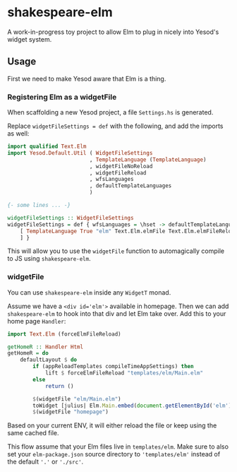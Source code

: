 # shakespeare-elm

A work-in-progress toy project to allow Elm to plug in nicely into Yesod's
widget system.

## Usage

First we need to make Yesod aware that Elm is a thing.

### Registering Elm as a widgetFile

When scaffolding a new Yesod project, a file `Settings.hs` is generated.

Replace `widgetFileSettings = def` with the following, and add the imports as well:

```hs
import qualified Text.Elm
import Yesod.Default.Util ( WidgetFileSettings
                          , TemplateLanguage (TemplateLanguage)
                          , widgetFileNoReload
                          , widgetFileReload
                          , wfsLanguages
                          , defaultTemplateLanguages
                          )

{- some lines ... -}

widgetFileSettings :: WidgetFileSettings
widgetFileSettings = def { wfsLanguages = \hset -> defaultTemplateLanguages hset ++
    [ TemplateLanguage True "elm" Text.Elm.elmFile Text.Elm.elmFileReload
    ] }
```

This will allow you to use the `widgetFile` function to automagically
compile to JS using `shakespeare-elm`.

### widgetFile

You can use `shakespeare-elm` inside any `WidgetT` monad.

Assume we have a `<div id='elm'>` available in homepage. Then we can add `shakespeare-elm` to hook into that div and let Elm take over. Add this to your home page `Handler`:

```hs
import Text.Elm (forceElmFileReload)

getHomeR :: Handler Html
getHomeR = do
    defaultLayout $ do
        if (appReloadTemplates compileTimeAppSettings) then
            lift $ forceElmFileReload "templates/elm/Main.elm"
        else
            return ()

        $(widgetFile "elm/Main.elm")
        toWidget [julius| Elm.Main.embed(document.getElementById('elm')); |]
        $(widgetFile "homepage")
```

Based on your current ENV, it will either reload the file or keep using the same cached file.

This flow assume that your Elm files live in `templates/elm`. Make sure
to also set your `elm-package.json` source directory to `'templates/elm'`
instead of the default `'.'` or `'./src'`.
